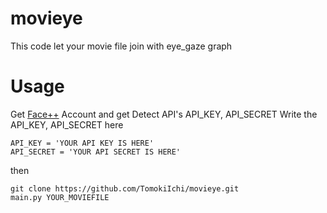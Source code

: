 # movieye
This code let your movie file join with eye_gaze graph

# Usage
Get [Face++](https://www.faceplusplus.com/) Account and get Detect API's API_KEY, API_SECRET
Write the API_KEY, API_SECRET here
```
API_KEY = 'YOUR API KEY IS HERE'
API_SECRET = 'YOUR API SECRET IS HERE'
```
then
```
git clone https://github.com/TomokiIchi/movieye.git
main.py YOUR_MOVIEFILE
```
